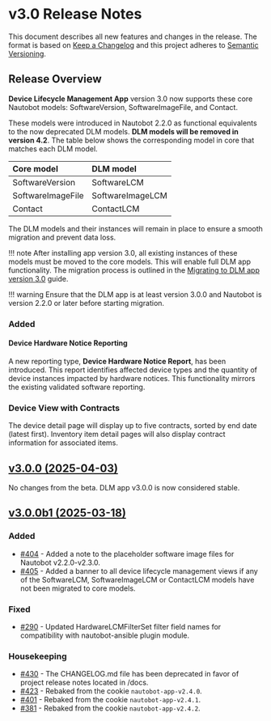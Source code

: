 # v3.0 Release Notes

This document describes all new features and changes in the release. The format is based on [Keep a
Changelog](https://keepachangelog.com/en/1.0.0/) and this project adheres to [Semantic
Versioning](https://semver.org/spec/v2.0.0.html).

## Release Overview

**Device Lifecycle Management App** version 3.0 now supports these core Nautobot models: SoftwareVersion, SoftwareImageFile, and Contact.

These models were introduced in Nautobot 2.2.0 as functional equivalents to the now deprecated DLM models. **DLM models will be removed in version 4.2**. The table below shows the corresponding model in core that matches each DLM model.

| Core model | DLM model |
| :---- | :---- |
| SoftwareVersion | SoftwareLCM |
| SoftwareImageFile | SoftwareImageLCM |
| Contact | ContactLCM |

The DLM models and their instances will remain in place to ensure a smooth migration and prevent data loss.

!!! note
    After installing app version 3.0, all existing instances of these models must be moved to the core models. This will enable full DLM app functionality. The migration process is outlined in the [Migrating to DLM app version 3.0](../migrating_to_v3.md) guide.

!!! warning
    Ensure that the DLM app is at least version 3.0.0 and Nautobot is version 2.2.0 or later before starting migration.


### Added

#### Device Hardware Notice Reporting

A new reporting type, **Device Hardware Notice Report**, has been introduced. This report identifies affected device types and the quantity of device instances impacted by hardware notices. This functionality mirrors the existing validated software reporting.

### Device View with Contracts

The device detail page will display up to five contracts, sorted by end date (latest first). Inventory item detail pages will also display contract information for associated items.

<!-- towncrier release notes start -->

## [v3.0.0 (2025-04-03)](https://github.com/nautobot/nautobot-app-device-lifecycle-mgmt/releases/tag/v3.0.0)

No changes from the beta. DLM app v3.0.0 is now considered stable.

## [v3.0.0b1 (2025-03-18)](https://github.com/nautobot/nautobot-app-device-lifecycle-mgmt/releases/tag/v3.0.0b1)

### Added

- [#404](https://github.com/nautobot/nautobot-app-device-lifecycle-mgmt/issues/404) - Added a note to the placeholder software image files for Nautobot v2.2.0-v2.3.0.
- [#405](https://github.com/nautobot/nautobot-app-device-lifecycle-mgmt/issues/405) - Added a banner to all device lifecycle management views if any of the SoftwareLCM, SoftwareImageLCM or ContactLCM models have not been migrated to core models.

### Fixed

- [#290](https://github.com/nautobot/nautobot-app-device-lifecycle-mgmt/issues/290) - Updated HardwareLCMFilterSet filter field names for compatibility with nautobot-ansible plugin module.

### Housekeeping

- [#430](https://github.com/nautobot/nautobot-app-device-lifecycle-mgmt/issues/430) - The CHANGELOG.md file has been deprecated in favor of project release notes located in /docs.
- [#423](https://github.com/nautobot/nautobot-app-device-lifecycle-mgmt/pull/423) - Rebaked from the cookie `nautobot-app-v2.4.0`.
- [#401](https://github.com/nautobot/nautobot-app-device-lifecycle-mgmt/pull/401) - Rebaked from the cookie `nautobot-app-v2.4.1`.
- [#381](https://github.com/nautobot/nautobot-app-device-lifecycle-mgmt/pull/381) - Rebaked from the cookie `nautobot-app-v2.4.2`.
